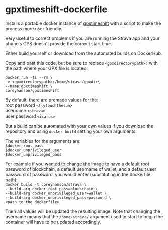 # gpxtimeshift-dockerfile
Installs a portable docker instance of [gpxtimeshift](https://github.com/kssfilo/gpxtimeshift) with a script to make the process more user friendly.

Very useful to correct problems if you are running the Strava app and your phone's GPS doesn't provide the correct start time.

Either build yourself or download from the automated builds on DockerHub.

Copy and past this code, but be sure to replace `<gpxdirectorypath>:` with the path where your GPX file is located.

`docker run -ti --rm \`<br>
`-v <gpxdirectorypath>:/home/strava/gpxdir\`<br>
`--name gpxtimeshift \`<br>
`coreyhanson/gpxtimeshift`

By default, there are premade values for the:<br>
root password `<flytouchthesun>`<br>
username `<strava>`<br>
user password `<icarus>`

But a build can be automated with your own values if you download the repository and using `docker build` setting your own arguments.

The variables for the arguments are:<br>
`$docker_root_pass`<br>
`$docker_unprivileged_user`<br>
`$docker_unprivileged_pass`<br>

For example if you wanted to change the image to have a default root password of blockchain, a default username of wallet, and a default user password of password, you would enter (substituting in the dockerfile path):<br>
`docker build -t coreyhanson/strava \`<br>
`--build-arg docker_root_pass=blockchain \`<br>
`--build-arg docker_unprivileged_user=wallet \`<br>
`--build-arg docker_unprivileged_pass=password \`<br>
`<path to the dockerfile>`

Then all values will be updated the resulting image. Note that changing the username means that the `/home/strava/` argument used to start to begin the container will have to be updated accordingly.

